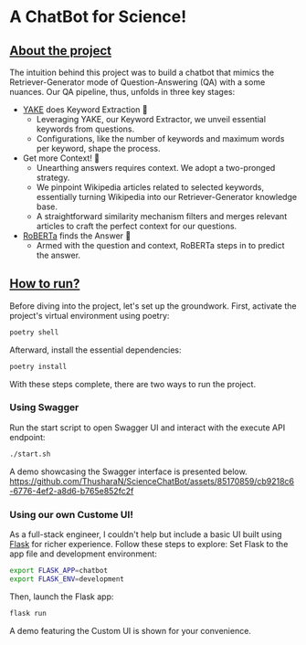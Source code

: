 # A ChatBot for Science!

## <u>About the project</u>
The intuition behind this project was to build a chatbot that mimics the Retriever-Generator mode of Question-Answering (QA) with a some nuances. Our QA pipeline, thus, unfolds in three key stages:
- [YAKE](https://liaad.github.io/yake/) does Keyword Extraction 🔑
    - Leveraging YAKE, our Keyword Extractor, we unveil essential keywords from questions. 
    - Configurations, like the number of keywords and maximum words per keyword, shape the process.
- Get more Context! 📖
    - Unearthing answers requires context. We adopt a two-pronged strategy.
    - We pinpoint Wikipedia articles related to selected keywords, essentially turning Wikipedia into our Retriever-Generator knowledge base.
    - A straightforward similarity mechanism filters and merges relevant articles to craft the perfect context for our questions.
- [RoBERTa](https://huggingface.co/deepset/roberta-base-squad2) finds the Answer 🤖
    - Armed with the question and context, RoBERTa steps in to predict the answer.


## <u>How to run?</u>
Before diving into the project, let's set up the groundwork. First, activate the project's virtual environment using poetry:
```sh
poetry shell
```
Afterward, install the essential dependencies:
```sh
poetry install
```
With these steps complete, there are two ways to run the project.

### Using Swagger
Run the start script to open Swagger UI and interact with the execute API endpoint:
```sh
./start.sh
```
A demo showcasing the Swagger interface is presented below.
https://github.com/ThusharaN/ScienceChatBot/assets/85170859/cb9218c6-6776-4ef2-a8d6-b765e852fc2f


### Using our own Custome UI!
As a full-stack engineer, I couldn't help but include a basic UI built using [Flask](https://flask.palletsprojects.com/en/3.0.x/) for richer experience. Follow these steps to explore:
Set Flask to the app file and development environment:
```sh
export FLASK_APP=chatbot
export FLASK_ENV=development
```
Then, launch the Flask app:
```sh
flask run
```

A demo featuring the Custom UI is shown for your convenience.
